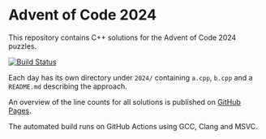# Advent of Code 2024

This repository contains C++ solutions for the Advent of Code 2024 puzzles.

[![Build Status](https://github.com/miracoli/Advent-of-Code/actions/workflows/build.yml/badge.svg)](https://github.com/miracoli/Advent-of-Code/actions/workflows/build.yml)

Each day has its own directory under `2024/` containing `a.cpp`, `b.cpp` and a `README.md` describing the approach.

An overview of the line counts for all solutions is published on [GitHub Pages](https://miracoli.github.io/Advent-of-Code/).

The automated build runs on GitHub Actions using GCC, Clang and MSVC.

